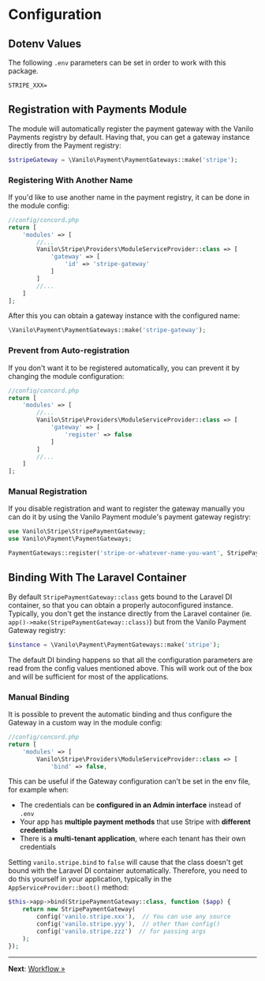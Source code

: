 # Configuration

## Dotenv Values

The following `.env` parameters can be set in order to work with this package.

```dotenv
STRIPE_XXX=
```

## Registration with Payments Module

The module will automatically register the payment gateway with the Vanilo Payments registry by
default. Having that, you can get a gateway instance directly from the Payment registry:

```php
$stripeGateway = \Vanilo\Payment\PaymentGateways::make('stripe');
```

### Registering With Another Name

If you'd like to use another name in the payment registry, it can be done in the module config:

```php
//config/concord.php
return [
    'modules' => [
        //...
        Vanilo\Stripe\Providers\ModuleServiceProvider::class => [
            'gateway' => [
                'id' => 'stripe-gateway'
            ]
        ]
        //...
    ]
];
```

After this you can obtain a gateway instance with the configured name:

```php
\Vanilo\Payment\PaymentGateways::make('stripe-gateway');
```

### Prevent from Auto-registration

If you don't want it to be registered automatically, you can prevent it by changing the module
configuration:

```php
//config/concord.php
return [
    'modules' => [
        //...
        Vanilo\Stripe\Providers\ModuleServiceProvider::class => [
            'gateway' => [
                'register' => false
            ]
        ]
        //...
    ]
];
```

### Manual Registration

If you disable registration and want to register the gateway manually you can do it by using the
Vanilo Payment module's payment gateway registry:

```php
use Vanilo\Stripe\StripePaymentGateway;
use Vanilo\Payment\PaymentGateways;

PaymentGateways::register('stripe-or-whatever-name-you-want', StripePaymentGateway::class);
```

## Binding With The Laravel Container

By default `StripePaymentGateway::class` gets bound to the Laravel DI container, so that you can
obtain a properly autoconfigured instance. Typically, you don't get the instance directly from the
Laravel container (ie. `app()->make(StripePaymentGateway::class)`) but from the Vanilo Payment
Gateway registry:

```php
$instance = \Vanilo\Payment\PaymentGateways::make('stripe');
```

The default DI binding happens so that all the configuration parameters are read from the config values
mentioned above. This will work out of the box and will be sufficient for most of the applications.

### Manual Binding

It is possible to prevent the automatic binding and thus configure the Gateway in a custom way in
the module config:

```php
//config/concord.php
return [
    'modules' => [
        Vanilo\Stripe\Providers\ModuleServiceProvider::class => [
            'bind' => false,
```

This can be useful if the Gateway configuration can't be set in the env file, for example when:

- The credentials can be **configured in an Admin interface** instead of `.env`
- Your app has **multiple payment methods** that use Stripe with **different credentials**
- There is a **multi-tenant application**, where each tenant has their own credentials

Setting `vanilo.stripe.bind` to `false` will cause that the class doesn't get bound with the
Laravel DI container automatically. Therefore, you need to do this yourself in your application,
typically in the `AppServiceProvider::boot()` method:

```php
$this->app->bind(StripePaymentGateway::class, function ($app) {
    return new StripePaymentGateway(
        config('vanilo.stripe.xxx'),  // You can use any source
        config('vanilo.stripe.yyy'),  // other than config()
        config('vanilo.stripe.zzz')  // for passing args
    );
});
```

---

**Next**: [Workflow &raquo;](workflow.md)
